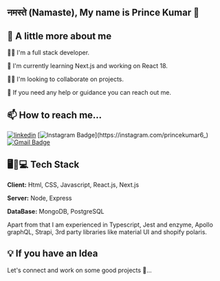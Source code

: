 
## नमस्ते (Namaste), My name is Prince Kumar 👋


## 🚀 A little more about me
👩‍💻 I'm a full stack developer.

🧠 I'm currently learning Next.js and working on React 18.

👯‍♀️ I'm looking to collaborate on projects.

💬 If you need any help or guidance you can reach out me.





## 📫 How to reach me...
[![linkedin](https://img.shields.io/badge/linkedin-0A66C2?style=for-the-badge&logo=linkedin&logoColor=white)](https://www.linkedin.com/in/prince-kumar-440ab7210) [![Instagram Badge](https://img.shields.io/badge/-@princekumar6_-F44747?style=flat-square&labelColor=F44747&logo=instagram&logoColor=white&link=https://instagram.com/princekumar6_)](https://instagram.com/princekumar6_)
[![Gmail Badge](https://img.shields.io/badge/-iamprince727@gmail.com-c14438?style=flat-square&logo=Gmail&logoColor=white&link=mailto:iamprince727@gmail.com)](mailto:iamprince727@gmail.com)


##  🖥️📱💻 Tech Stack

**Client:** Html, CSS, Javascript, React.js, Next.js

**Server:** Node, Express

**DataBase:** MongoDB, PostgreSQL

Apart from that I am experienced in Typescript, Jest and enzyme, Apollo graphQL, Strapi, 3rd party libraries like material UI and shopify polaris.



## 💡 If you have an Idea

Let's connect and work on some good projects 🤩...


